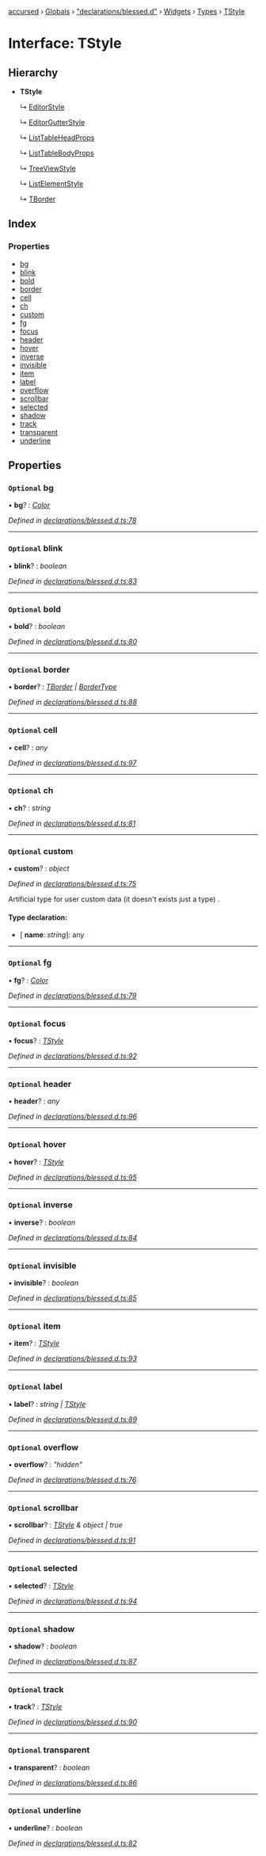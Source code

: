 [accursed](../README.md) › [Globals](../globals.md) › ["declarations/blessed.d"](../modules/_declarations_blessed_d_.md) › [Widgets](../modules/_declarations_blessed_d_.widgets.md) › [Types](../modules/_declarations_blessed_d_.widgets.types.md) › [TStyle](_declarations_blessed_d_.widgets.types.tstyle.md)

# Interface: TStyle

## Hierarchy

* **TStyle**

  ↳ [EditorStyle](_editorwidget_editorwidgettypes_.editorstyle.md)

  ↳ [EditorGutterStyle](_editorwidget_editorwidgettypes_.editorgutterstyle.md)

  ↳ [ListTableHeadProps](_jsx_components_listtable_.listtableheadprops.md)

  ↳ [ListTableBodyProps](_jsx_components_listtable_.listtablebodyprops.md)

  ↳ [TreeViewStyle](_blessed_treeview_.treeviewstyle.md)

  ↳ [ListElementStyle](_declarations_blessed_d_.widgets.listelementstyle.md)

  ↳ [TBorder](_declarations_blessed_d_.widgets.types.tborder.md)

## Index

### Properties

* [bg](_declarations_blessed_d_.widgets.types.tstyle.md#optional-bg)
* [blink](_declarations_blessed_d_.widgets.types.tstyle.md#optional-blink)
* [bold](_declarations_blessed_d_.widgets.types.tstyle.md#optional-bold)
* [border](_declarations_blessed_d_.widgets.types.tstyle.md#optional-border)
* [cell](_declarations_blessed_d_.widgets.types.tstyle.md#optional-cell)
* [ch](_declarations_blessed_d_.widgets.types.tstyle.md#optional-ch)
* [custom](_declarations_blessed_d_.widgets.types.tstyle.md#optional-custom)
* [fg](_declarations_blessed_d_.widgets.types.tstyle.md#optional-fg)
* [focus](_declarations_blessed_d_.widgets.types.tstyle.md#optional-focus)
* [header](_declarations_blessed_d_.widgets.types.tstyle.md#optional-header)
* [hover](_declarations_blessed_d_.widgets.types.tstyle.md#optional-hover)
* [inverse](_declarations_blessed_d_.widgets.types.tstyle.md#optional-inverse)
* [invisible](_declarations_blessed_d_.widgets.types.tstyle.md#optional-invisible)
* [item](_declarations_blessed_d_.widgets.types.tstyle.md#optional-item)
* [label](_declarations_blessed_d_.widgets.types.tstyle.md#optional-label)
* [overflow](_declarations_blessed_d_.widgets.types.tstyle.md#optional-overflow)
* [scrollbar](_declarations_blessed_d_.widgets.types.tstyle.md#optional-scrollbar)
* [selected](_declarations_blessed_d_.widgets.types.tstyle.md#optional-selected)
* [shadow](_declarations_blessed_d_.widgets.types.tstyle.md#optional-shadow)
* [track](_declarations_blessed_d_.widgets.types.tstyle.md#optional-track)
* [transparent](_declarations_blessed_d_.widgets.types.tstyle.md#optional-transparent)
* [underline](_declarations_blessed_d_.widgets.types.tstyle.md#optional-underline)

## Properties

### `Optional` bg

• **bg**? : *[Color](../modules/_declarations_blessed_d_.widgets.md#color)*

*Defined in [declarations/blessed.d.ts:78](https://github.com/cancerberoSgx/accursed/blob/468bf3c/src/declarations/blessed.d.ts#L78)*

___

### `Optional` blink

• **blink**? : *boolean*

*Defined in [declarations/blessed.d.ts:83](https://github.com/cancerberoSgx/accursed/blob/468bf3c/src/declarations/blessed.d.ts#L83)*

___

### `Optional` bold

• **bold**? : *boolean*

*Defined in [declarations/blessed.d.ts:80](https://github.com/cancerberoSgx/accursed/blob/468bf3c/src/declarations/blessed.d.ts#L80)*

___

### `Optional` border

• **border**? : *[TBorder](_declarations_blessed_d_.widgets.types.tborder.md) | [BorderType](../modules/_declarations_blessed_d_.widgets.types.md#bordertype)*

*Defined in [declarations/blessed.d.ts:88](https://github.com/cancerberoSgx/accursed/blob/468bf3c/src/declarations/blessed.d.ts#L88)*

___

### `Optional` cell

• **cell**? : *any*

*Defined in [declarations/blessed.d.ts:97](https://github.com/cancerberoSgx/accursed/blob/468bf3c/src/declarations/blessed.d.ts#L97)*

___

### `Optional` ch

• **ch**? : *string*

*Defined in [declarations/blessed.d.ts:81](https://github.com/cancerberoSgx/accursed/blob/468bf3c/src/declarations/blessed.d.ts#L81)*

___

### `Optional` custom

• **custom**? : *object*

*Defined in [declarations/blessed.d.ts:75](https://github.com/cancerberoSgx/accursed/blob/468bf3c/src/declarations/blessed.d.ts#L75)*

Artificial type for user custom data (it doesn't exists just a type) .

#### Type declaration:

* \[ **name**: *string*\]: any

___

### `Optional` fg

• **fg**? : *[Color](../modules/_declarations_blessed_d_.widgets.md#color)*

*Defined in [declarations/blessed.d.ts:79](https://github.com/cancerberoSgx/accursed/blob/468bf3c/src/declarations/blessed.d.ts#L79)*

___

### `Optional` focus

• **focus**? : *[TStyle](_declarations_blessed_d_.widgets.types.tstyle.md)*

*Defined in [declarations/blessed.d.ts:92](https://github.com/cancerberoSgx/accursed/blob/468bf3c/src/declarations/blessed.d.ts#L92)*

___

### `Optional` header

• **header**? : *any*

*Defined in [declarations/blessed.d.ts:96](https://github.com/cancerberoSgx/accursed/blob/468bf3c/src/declarations/blessed.d.ts#L96)*

___

### `Optional` hover

• **hover**? : *[TStyle](_declarations_blessed_d_.widgets.types.tstyle.md)*

*Defined in [declarations/blessed.d.ts:95](https://github.com/cancerberoSgx/accursed/blob/468bf3c/src/declarations/blessed.d.ts#L95)*

___

### `Optional` inverse

• **inverse**? : *boolean*

*Defined in [declarations/blessed.d.ts:84](https://github.com/cancerberoSgx/accursed/blob/468bf3c/src/declarations/blessed.d.ts#L84)*

___

### `Optional` invisible

• **invisible**? : *boolean*

*Defined in [declarations/blessed.d.ts:85](https://github.com/cancerberoSgx/accursed/blob/468bf3c/src/declarations/blessed.d.ts#L85)*

___

### `Optional` item

• **item**? : *[TStyle](_declarations_blessed_d_.widgets.types.tstyle.md)*

*Defined in [declarations/blessed.d.ts:93](https://github.com/cancerberoSgx/accursed/blob/468bf3c/src/declarations/blessed.d.ts#L93)*

___

### `Optional` label

• **label**? : *string | [TStyle](_declarations_blessed_d_.widgets.types.tstyle.md)*

*Defined in [declarations/blessed.d.ts:89](https://github.com/cancerberoSgx/accursed/blob/468bf3c/src/declarations/blessed.d.ts#L89)*

___

### `Optional` overflow

• **overflow**? : *"hidden"*

*Defined in [declarations/blessed.d.ts:76](https://github.com/cancerberoSgx/accursed/blob/468bf3c/src/declarations/blessed.d.ts#L76)*

___

### `Optional` scrollbar

• **scrollbar**? : *[TStyle](_declarations_blessed_d_.widgets.types.tstyle.md) & object | true*

*Defined in [declarations/blessed.d.ts:91](https://github.com/cancerberoSgx/accursed/blob/468bf3c/src/declarations/blessed.d.ts#L91)*

___

### `Optional` selected

• **selected**? : *[TStyle](_declarations_blessed_d_.widgets.types.tstyle.md)*

*Defined in [declarations/blessed.d.ts:94](https://github.com/cancerberoSgx/accursed/blob/468bf3c/src/declarations/blessed.d.ts#L94)*

___

### `Optional` shadow

• **shadow**? : *boolean*

*Defined in [declarations/blessed.d.ts:87](https://github.com/cancerberoSgx/accursed/blob/468bf3c/src/declarations/blessed.d.ts#L87)*

___

### `Optional` track

• **track**? : *[TStyle](_declarations_blessed_d_.widgets.types.tstyle.md)*

*Defined in [declarations/blessed.d.ts:90](https://github.com/cancerberoSgx/accursed/blob/468bf3c/src/declarations/blessed.d.ts#L90)*

___

### `Optional` transparent

• **transparent**? : *boolean*

*Defined in [declarations/blessed.d.ts:86](https://github.com/cancerberoSgx/accursed/blob/468bf3c/src/declarations/blessed.d.ts#L86)*

___

### `Optional` underline

• **underline**? : *boolean*

*Defined in [declarations/blessed.d.ts:82](https://github.com/cancerberoSgx/accursed/blob/468bf3c/src/declarations/blessed.d.ts#L82)*

